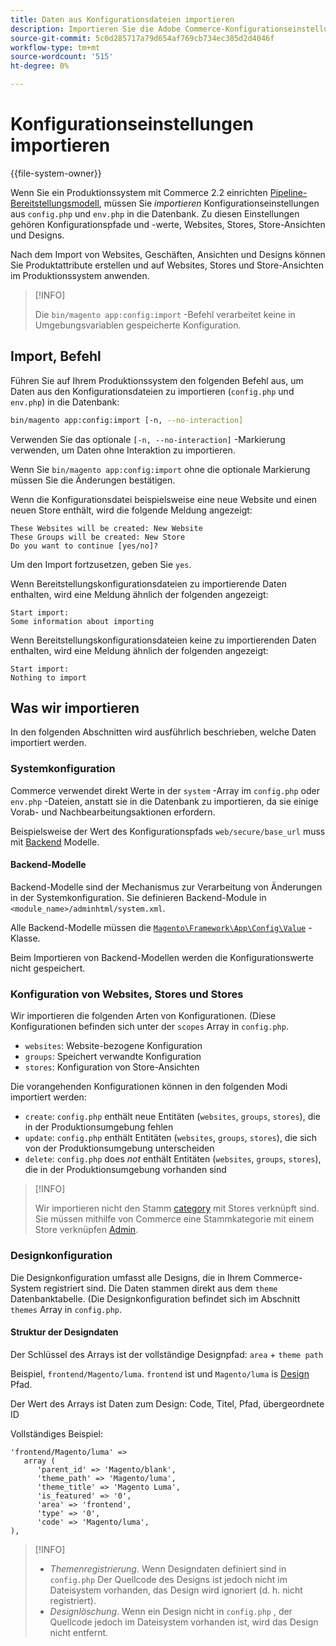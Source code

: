 ```yaml
---
title: Daten aus Konfigurationsdateien importieren
description: Importieren Sie die Adobe Commerce-Konfigurationseinstellungen aus Konfigurationsdateien.
source-git-commit: 5c0d285717a79d654af769cb734ec385d2d4046f
workflow-type: tm+mt
source-wordcount: '515'
ht-degree: 0%

---
```



# Konfigurationseinstellungen importieren

{{file-system-owner}}

Wenn Sie ein Produktionssystem mit Commerce 2.2 einrichten [Pipeline-Bereitstellungsmodell](../deployment/technical-details.md), müssen Sie _importieren_ Konfigurationseinstellungen aus `config.php` und `env.php` in die Datenbank.
Zu diesen Einstellungen gehören Konfigurationspfade und -werte, Websites, Stores, Store-Ansichten und Designs.

Nach dem Import von Websites, Geschäften, Ansichten und Designs können Sie Produktattribute erstellen und auf Websites, Stores und Store-Ansichten im Produktionssystem anwenden.

>[!INFO]
>
>Die `bin/magento app:config:import` -Befehl verarbeitet keine in Umgebungsvariablen gespeicherte Konfiguration.

## Import, Befehl

Führen Sie auf Ihrem Produktionssystem den folgenden Befehl aus, um Daten aus den Konfigurationsdateien zu importieren (`config.php` und `env.php`) in die Datenbank:

```bash
bin/magento app:config:import [-n, --no-interaction]
```

Verwenden Sie das optionale `[-n, --no-interaction]` -Markierung verwenden, um Daten ohne Interaktion zu importieren.

Wenn Sie `bin/magento app:config:import` ohne die optionale Markierung müssen Sie die Änderungen bestätigen.

Wenn die Konfigurationsdatei beispielsweise eine neue Website und einen neuen Store enthält, wird die folgende Meldung angezeigt:

```terminal
These Websites will be created: New Website
These Groups will be created: New Store
Do you want to continue [yes/no]?
```

Um den Import fortzusetzen, geben Sie `yes`.

Wenn Bereitstellungskonfigurationsdateien zu importierende Daten enthalten, wird eine Meldung ähnlich der folgenden angezeigt:

```terminal
Start import:
Some information about importing
```

Wenn Bereitstellungskonfigurationsdateien keine zu importierenden Daten enthalten, wird eine Meldung ähnlich der folgenden angezeigt:

```terminal
Start import:
Nothing to import
```

## Was wir importieren

In den folgenden Abschnitten wird ausführlich beschrieben, welche Daten importiert werden.

### Systemkonfiguration

Commerce verwendet direkt Werte in der `system` -Array im `config.php` oder `env.php` -Dateien, anstatt sie in die Datenbank zu importieren, da sie einige Vorab- und Nachbearbeitungsaktionen erfordern.

Beispielsweise der Wert des Konfigurationspfads `web/secure/base_url` muss mit [Backend](https://glossary.magento.com/backend) Modelle.

#### Backend-Modelle

Backend-Modelle sind der Mechanismus zur Verarbeitung von Änderungen in der Systemkonfiguration.
Sie definieren Backend-Module in `<module_name>/adminhtml/system.xml`.

Alle Backend-Modelle müssen die [`Magento\Framework\App\Config\Value`](https://github.com/magento/magento2/blob/2.4/lib/internal/Magento/Framework/App/Config/Value.php) -Klasse.

Beim Importieren von Backend-Modellen werden die Konfigurationswerte nicht gespeichert.

### Konfiguration von Websites, Stores und Stores

Wir importieren die folgenden Arten von Konfigurationen.
(Diese Konfigurationen befinden sich unter der `scopes` Array in `config.php`.

- `websites`: Website-bezogene Konfiguration
- `groups`: Speichert verwandte Konfiguration
- `stores`: Konfiguration von Store-Ansichten

Die vorangehenden Konfigurationen können in den folgenden Modi importiert werden:

- `create`: `config.php` enthält neue Entitäten (`websites`, `groups`, `stores`), die in der Produktionsumgebung fehlen
- `update`: `config.php` enthält Entitäten (`websites`, `groups`, `stores`), die sich von der Produktionsumgebung unterscheiden
- `delete`: `config.php` does _not_ enthält Entitäten (`websites`, `groups`, `stores`), die in der Produktionsumgebung vorhanden sind

>[!INFO]
>
>Wir importieren nicht den Stamm [category](https://glossary.magento.com/category) mit Stores verknüpft sind. Sie müssen mithilfe von Commerce eine Stammkategorie mit einem Store verknüpfen [Admin](https://glossary.magento.com/admin).

### Designkonfiguration

Die Designkonfiguration umfasst alle Designs, die in Ihrem Commerce-System registriert sind. Die Daten stammen direkt aus dem `theme` Datenbanktabelle. (Die Designkonfiguration befindet sich im Abschnitt `themes` Array in `config.php`.

#### Struktur der Designdaten

Der Schlüssel des Arrays ist der vollständige Designpfad: `area` + `theme path`

Beispiel, `frontend/Magento/luma`.
`frontend` ist und `Magento/luma` is [Design](https://glossary.magento.com/theme) Pfad.

Der Wert des Arrays ist Daten zum Design: Code, Titel, Pfad, übergeordnete ID

Vollständiges Beispiel:

```php?start_inline=1
'frontend/Magento/luma' =>
   array (
      'parent_id' => 'Magento/blank',
      'theme_path' => 'Magento/luma',
      'theme_title' => 'Magento Luma',
      'is_featured' => '0',
      'area' => 'frontend',
      'type' => '0',
      'code' => 'Magento/luma',
),
```

>[!INFO]
>
>- _Themenregistrierung_. Wenn Designdaten definiert sind in `config.php` Der Quellcode des Designs ist jedoch nicht im Dateisystem vorhanden, das Design wird ignoriert (d. h. nicht registriert).
>- _Designlöschung_. Wenn ein Design nicht in `config.php` , der Quellcode jedoch im Dateisystem vorhanden ist, wird das Design nicht entfernt.

